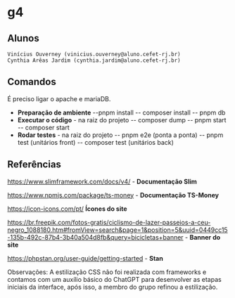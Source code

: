 # g4

## Alunos
    Vinícius Ouverney (vinicius.ouverney@aluno.cefet-rj.br)
    Cynthia Arêas Jardim (cynthia.jardim@aluno.cefet-rj.br)

## Comandos
É preciso ligar o apache e mariaDB.
- **Preparação de ambiente**
--pnpm install
-- composer install
-- pnpm db
- **Executar o código** -  na raiz do projeto
-- composer dump
-- pnpm start
-- composer start
- **Rodar testes** - na raiz do projeto
-- pnpm e2e (ponta a ponta)
-- pnpm test (unitários front)
-- composer test (unitários back)

## Referências
https://www.slimframework.com/docs/v4/ - **Documentação Slim**

https://www.npmjs.com/package/ts-money - **Documentação TS-Money**

https://icon-icons.com/pt/ **Ícones do site**

https://br.freepik.com/fotos-gratis/ciclismo-de-lazer-passeios-a-ceu-negro_1088180.htm#fromView=search&page=1&position=5&uuid=0449cc15-135b-492c-87b4-3b40a504d8fb&query=bicicletas+banner - **Banner do site**

https://phpstan.org/user-guide/getting-started - **Stan**

Observações: A estilização CSS não foi realizada com frameworks e contamos com um auxílio básico do ChatGPT para desenvolver as etapas iniciais da interface, após isso, a membro do grupo refinou a estilização.